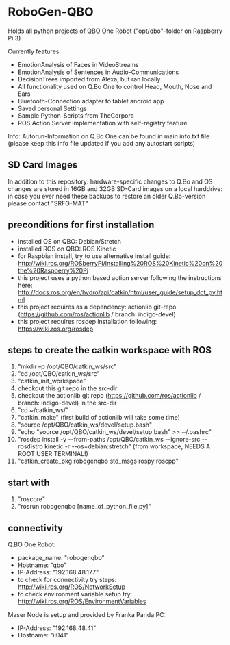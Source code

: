 # RoboGen-QBO
Holds all python projects of QBO One Robot ("opt/qbo"-folder on Raspberry Pi 3)

Currently features:
- EmotionAnalysis of Faces in VideoStreams
- EmotionAnalysis of Sentences in Audio-Communications
- DecisionTrees imported from Alexa, but ran locally
- All functionality used on Q.Bo One to control Head, Mouth, Nose and Ears
- Bluetooth-Connection adapter to tablet android app
- Saved personal Settings
- Sample Python-Scripts from TheCorpora
- ROS Action Server implementation with self-registry feature

Info: Autorun-Information on Q.Bo One can be found in main info.txt file (please keep this info file updated if you add any autostart scripts)

## SD Card Images
In addition to this repository: hardware-specific changes to Q.Bo and OS changes are stored in 16GB and 32GB SD-Card images on a local harddrive: in case you ever need these backups to restore an older Q.Bo-version please contact "SRFG-MAT"

## preconditions for first installation
- installed OS on QBO: Debian/Stretch 
- installed ROS on QBO: ROS Kinetic
- for Raspbian install, try to use alternative install guide: http://wiki.ros.org/ROSberryPi/Installing%20ROS%20Kinetic%20on%20the%20Raspberry%20Pi
- this project uses a python based action server following the instructions here: http://docs.ros.org/en/hydro/api/catkin/html/user_guide/setup_dot_py.html
- this project requires as a dependency: actionlib git-repo (https://github.com/ros/actionlib / branch: indigo-devel)
- this project requires rosdep installation following: https://wiki.ros.org/rosdep

## steps to create the catkin workspace with ROS
1) "mkdir –p /opt/QBO/catkin_ws/src"
2) "cd /opt/QBO/catkin_ws/src"
3) "catkin_init_workspace"
4) checkout this git repo in the src-dir
5) checkout the actionlib git repo (https://github.com/ros/actionlib / branch: indigo-devel) in the src-dir
6) "cd ~/catkin_ws/"
7) "catkin_make" (first build of actionlib will take some time)
8) "source /opt/QBO/catkin_ws/devel/setup.bash"
9) "echo "source /opt/QBO/catkin_ws/devel/setup.bash" >> ~/.bashrc"
10) "rosdep install -y --from-paths /opt/QBO/catkin_ws --ignore-src --rosdistro kinetic -r --os=debian:stretch" (from workspace, NEEDS A ROOT USER TERMINAL!)
11) "catkin_create_pkg robogenqbo std_msgs rospy roscpp"

## start with
1) "roscore"
2) "rosrun robogenqbo [name_of_python_file.py]"

## connectivity

Q.BO One Robot:
- package_name: "robogenqbo"
- Hostname: "qbo"
- IP-Address: "192.168.48.177"
- to check for connectivity try steps: http://wiki.ros.org/ROS/NetworkSetup
- to check environment variable setup try: http://wiki.ros.org/ROS/EnvironmentVariables

Maser Node is setup and provided by Franka Panda PC:
- IP-Address: "192.168.48.41"
- Hostname: "il041"
